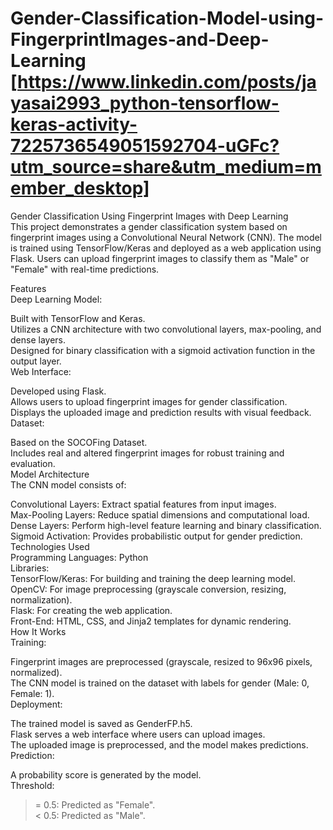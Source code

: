 # Gender-Classification-Model-using-FingerprintImages-and-Deep-Learning [https://www.linkedin.com/posts/jayasai2993_python-tensorflow-keras-activity-7225736549051592704-uGFc?utm_source=share&utm_medium=member_desktop]
Gender Classification Using Fingerprint Images with Deep Learning <br>
This project demonstrates a gender classification system based on fingerprint images using a Convolutional Neural Network (CNN). The model is trained using TensorFlow/Keras and deployed as a web application using Flask. Users can upload fingerprint images to classify them as "Male" or "Female" with real-time predictions. <br>

Features <br>
Deep Learning Model: <br>

Built with TensorFlow and Keras. <br>
Utilizes a CNN architecture with two convolutional layers, max-pooling, and dense layers. <br>
Designed for binary classification with a sigmoid activation function in the output layer. <br>
Web Interface: <br>

Developed using Flask. <br>
Allows users to upload fingerprint images for gender classification. <br>
Displays the uploaded image and prediction results with visual feedback. <br>
Dataset: <br>

Based on the SOCOFing Dataset. <br>
Includes real and altered fingerprint images for robust training and evaluation. <br>
Model Architecture <br>
The CNN model consists of: <br>

Convolutional Layers: Extract spatial features from input images. <br>
Max-Pooling Layers: Reduce spatial dimensions and computational load. <br>
Dense Layers: Perform high-level feature learning and binary classification. <br>
Sigmoid Activation: Provides probabilistic output for gender prediction. <br>
Technologies Used <br>
Programming Languages: Python <br>
Libraries: <br>
TensorFlow/Keras: For building and training the deep learning model. <br>
OpenCV: For image preprocessing (grayscale conversion, resizing, normalization). <br>
Flask: For creating the web application. <br>
Front-End: HTML, CSS, and Jinja2 templates for dynamic rendering. <br>
How It Works <br>
Training: <br>

Fingerprint images are preprocessed (grayscale, resized to 96x96 pixels, normalized). <br>
The CNN model is trained on the dataset with labels for gender (Male: 0, Female: 1). <br>
Deployment: <br>

The trained model is saved as GenderFP.h5. <br>
Flask serves a web interface where users can upload images. <br>
The uploaded image is preprocessed, and the model makes predictions. <br>
Prediction: <br>

A probability score is generated by the model. <br>
Threshold: <br>
>= 0.5: Predicted as "Female". <br>
< 0.5: Predicted as "Male". <br>

